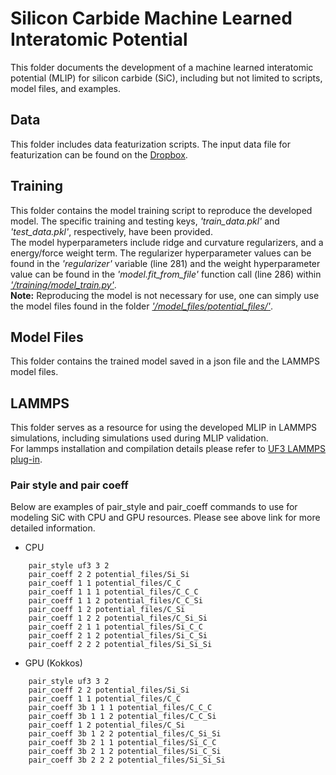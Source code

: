 # Silicon Carbide Machine Learned Interatomic Potential 
This folder documents the development of a machine learned interatomic potential (MLIP) for silicon carbide (SiC), including but not limited to scripts, model files, and examples.
## Data
This folder includes data featurization scripts. The input data file for featurization can be found on the [Dropbox](https://www.dropbox.com/scl/fo/q3i0kfc37l0tygk4vk6ng/h?rlkey=bf0m9bd6375wxrks2wo8is0su&dl=0).
## Training
This folder contains the model training script to reproduce the developed model. The specific training and testing keys, *'train_data.pkl'* and *'test_data.pkl'*, respectively, have been provided.    
The model hyperparameters include ridge and curvature regularizers, and a energy/force weight term. The regularizer hyperparameter values can be found in the *'regularizer'* variable (line 281) and the weight hyperparameter value can be found in the *'model.fit_from_file'* function call (line 286) within [*'/training/model_train.py'*](https://github.com/SubhashUFlorida/SiC-MLIP/blob/main/training/model_train.py).  
**Note:** Reproducing the model is not necessary for use, one can simply use the model files found in the folder [*'/model_files/potential_files/'*](https://github.com/michaelmacisaac/MLIPs/tree/main/SiC/model_files/model_coeffs).     

## Model Files
This folder contains the trained model saved in a json file and the LAMMPS model files.
## LAMMPS 
This folder serves as a resource for using the developed MLIP in LAMMPS simulations, including simulations used during MLIP validation.  
For lammps installation and compilation details please refer to [UF3 LAMMPS plug-in](https://github.com/uf3/uf3/tree/master/lammps_plugin).
### Pair style and pair coeff 
Below are examples of pair_style and pair_coeff commands to use for modeling SiC with CPU and GPU resources. Please see above link for more detailed information.
* CPU
```
    pair_style uf3 3 2
    pair_coeff 2 2 potential_files/Si_Si
    pair_coeff 1 1 potential_files/C_C
    pair_coeff 1 1 1 potential_files/C_C_C
    pair_coeff 1 1 2 potential_files/C_C_Si
    pair_coeff 1 2 potential_files/C_Si
    pair_coeff 1 2 2 potential_files/C_Si_Si
    pair_coeff 2 1 1 potential_files/Si_C_C
    pair_coeff 2 1 2 potential_files/Si_C_Si
    pair_coeff 2 2 2 potential_files/Si_Si_Si
```
* GPU (Kokkos)
```
    pair_style uf3 3 2
    pair_coeff 2 2 potential_files/Si_Si
    pair_coeff 1 1 potential_files/C_C
    pair_coeff 3b 1 1 1 potential_files/C_C_C
    pair_coeff 3b 1 1 2 potential_files/C_C_Si
    pair_coeff 1 2 potential_files/C_Si
    pair_coeff 3b 1 2 2 potential_files/C_Si_Si
    pair_coeff 3b 2 1 1 potential_files/Si_C_C
    pair_coeff 3b 2 1 2 potential_files/Si_C_Si
    pair_coeff 3b 2 2 2 potential_files/Si_Si_Si
```



